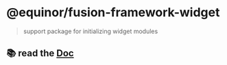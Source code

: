 # @equinor/fusion-framework-widget

> support package for initializing widget modules 

## 📚 read the [Doc](https://equinor.github.io/fusion-framework/)


